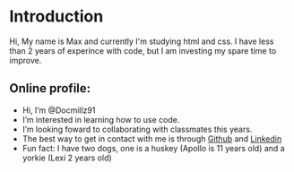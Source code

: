 # Introduction

Hi, My name is Max and currently I'm studying html and css. I have less than 2 years of experince with code, but I am investing my spare time to improve.

## Online profile:

-  Hi, I’m @Docmillz91
-  I’m interested in learning how to use code.
-  I’m looking foward to collaborating with classmates this years.
-  The best way to get in contact with me is through [Github](https://github.com/Docmillz91) and [Linkedin](www.linkedin.com/in/docmillz)
-  Fun fact: I have two dogs, one is a huskey (Apollo is 11 years old) and a yorkie (Lexi 2 years old)

<!---
Docmillz91/Docmillz91 is a ✨ special ✨ repository because its `README.md` (this file) appears on your GitHub profile.
You can click the Preview link to take a look at your changes.
--->
